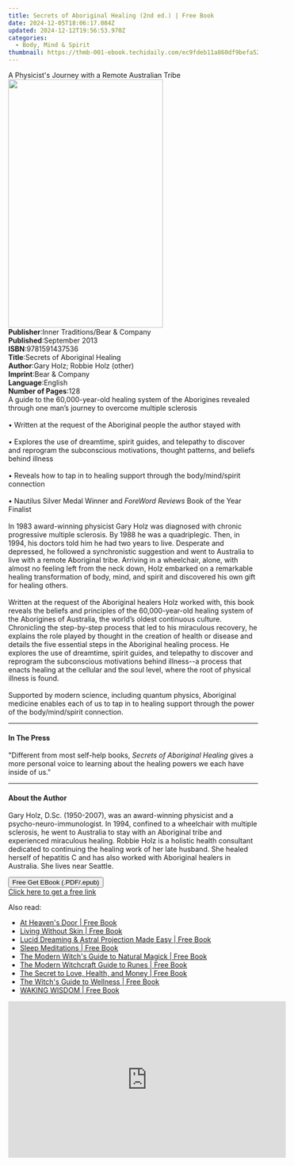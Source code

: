 ```yaml
---
title: Secrets of Aboriginal Healing (2nd ed.) | Free Book
date: 2024-12-05T18:06:17.084Z
updated: 2024-12-12T19:56:53.970Z
categories:
  - Body, Mind & Spirit
thumbnail: https://thmb-001-ebook.techidaily.com/ec9fdeb11a860df9befa520a87751a7dcdd1f7c5d58ae572b08163098795b5ca.jpg
---
```

<main id="book-container">
  <div class="flex flex-col">
    <div class="book-brief flex-1 py-6 px-4 sm:p-6 md:py-10 md:px-8">
      <!-- brief-->
      <div class="book-brief-main">
        A Physicist's Journey with a Remote Australian Tribe
      </div>
    </div>
    <div
      class="book-meta-info flex-1 grid gap-4 col-start-1 col-end-3 row-start-1 sm:mb-6 sm:grid-cols-4 lg:gap-6 lg:col-start-2 lg:row-end-6 lg:row-span-6 lg:mb-0"
    >
      <div
        class="book-meta-info-left place-content-center mt-4 p-4 text-sm leading-6 col-start-2 col-span-2 dark:text-slate-400"
      >
        <img
          class="w-full h-500 object-cover rounded-lg sm:h-255 sm:col-span-2 lg:col-span-full"
          src="https://img-001-ebook.techidaily.com/458816fcf449ac563643b443396eaba1a0f59b229492b1f9bfb42b4c91ac5c9a.jpg"
          alt=""
          width="312"
          height="500"
        />
      </div>
      <div
        class="book-meta-info-right mt-2 col-start-1 row-start-2 col-span-3 self-center"
      >
        <!-- meta data  -->
        <div class="flex flex-col px-4 md:px-8">
          <div class="flex-1">
            <strong>Publisher</strong>:<span class="px-2"
              >Inner Traditions/Bear &amp; Company</span
            >
          </div>
          <div class="flex-1">
            <strong>Published</strong>:<span class="px-2">September 2013</span>
          </div>
          <div class="flex-1">
            <strong>ISBN</strong>:<span class="px-2">9781591437536</span>
          </div>
          <div class="flex-1">
            <strong>Title</strong>:<span class="px-2"
              >Secrets of Aboriginal Healing</span
            >
          </div>
          <div class="flex-1">
            <strong>Author</strong>:<span class="px-2"
              >Gary Holz; Robbie Holz (other)</span
            >
          </div>
          <div class="flex-1">
            <strong>Imprint</strong>:<span class="px-2"
              >Bear &amp; Company</span
            >
          </div>
          <div class="flex-1">
            <strong>Language</strong>:<span class="px-2">English</span>
          </div>
          <div class="flex-1">
            <strong>Number of Pages</strong>:<span class="px-2">128</span>
          </div>
        </div>
      </div>
    </div>
    <div class="book-description flex-1 py-6 px-4 sm:p-6 md:py-10 md:px-8">
      <div class="book-description-main">
        <div accordion-content="" id="description">
          A guide to the 60,000-year-old healing system of the Aborigines
          revealed through one man’s journey to overcome multiple sclerosis
          <br />
          <br />• Written at the request of the Aboriginal people the author
          stayed with <br />
          <br />• Explores the use of dreamtime, spirit guides, and telepathy to
          discover and reprogram the subconscious motivations, thought patterns,
          and beliefs behind illness <br />
          <br />• Reveals how to tap in to healing support through the
          body/mind/spirit connection <br />
          <br />• Nautilus Silver Medal Winner and <i>ForeWord Reviews</i> Book
          of the Year Finalist <br />
          <br />In 1983 award-winning physicist Gary Holz was diagnosed with
          chronic progressive multiple sclerosis. By 1988 he was a quadriplegic.
          Then, in 1994, his doctors told him he had two years to live.
          Desperate and depressed, he followed a synchronistic suggestion and
          went to Australia to live with a remote Aboriginal tribe. Arriving in
          a wheelchair, alone, with almost no feeling left from the neck down,
          Holz embarked on a remarkable healing transformation of body, mind,
          and spirit and discovered his own gift for healing others. <br />
          <br />Written at the request of the Aboriginal healers Holz worked
          with, this book reveals the beliefs and principles of the
          60,000-year-old healing system of the Aborigines of Australia, the
          world’s oldest continuous culture. Chronicling the step-by-step
          process that led to his miraculous recovery, he explains the role
          played by thought in the creation of health or disease and details the
          five essential steps in the Aboriginal healing process. He explores
          the use of dreamtime, spirit guides, and telepathy to discover and
          reprogram the subconscious motivations behind illness--a process that
          enacts healing at the cellular and the soul level, where the root of
          physical illness is found. <br />
          <br />Supported by modern science, including quantum physics,
          Aboriginal medicine enables each of us to tap in to healing support
          through the power of the body/mind/spirit connection.
        </div>
        <div class="accordion-fader"></div>
      </div>
    </div>
    <div class="book-excerpts flex-1 py-6 px-4 sm:p-6 md:py-10 md:px-8">
      <!-- excerpts-->
      <div class="book-excerpts-main">
        <hr />
        <h4 class="placeholder placeholder-heading">
          <span>In The Press</span>
        </h4>
        <p>
          "Different from most self-help books,
          <i>Secrets of Aboriginal Healing</i> gives a more personal voice to
          learning about the healing powers we each have inside of us."
        </p>
      </div>
    </div>
    <div class="book-about-author flex-1 py-6 px-4 sm:p-6 md:py-10 md:px-8">
      <!-- about author-->
      <div class="book-main-author-main">
        <hr />
        <h4 class="placeholder placeholder-heading">
          <span>About the Author</span>
        </h4>
        <p>
          Gary Holz, D.Sc. (1950-2007), was an award-winning physicist and a
          psycho-neuro-immunologist. In 1994, confined to a wheelchair with
          multiple sclerosis, he went to Australia to stay with an Aboriginal
          tribe and experienced miraculous healing. Robbie Holz is a holistic
          health consultant dedicated to continuing the healing work of her late
          husband. She healed herself of hepatitis C and has also worked with
          Aboriginal healers in Australia. She lives near Seattle.
        </p>
      </div>
    </div>
    <div class="book-free-get flex-1 py-6 px-4 sm:p-6 md:py-10 md:px-8">
      <button
        id="btn-free-get"
        class="bg-blue-500 hover:bg-blue-700 text-white font-bold py-2 px-4 rounded"
      >
        Free Get EBook (.PDF/.epub)
      </button>
      <div id="countdown-display" class="px-2 text-lg mt-2"></div>
      <a
        id="free-link"
        class="hidden bg-blue-500 hover:bg-blue-700 text-white font-bold py-2 px-4 rounded"
        href="https://www.ebooks.com/en-us/book/95782403/secrets-of-aboriginal-healing/gary-holz/"
        target="_blank"
        >Click here to get a free link</a
      >
    </div>
    <script>
      let countdownTime = 0;
      let countdownInterval = null;
      document
        .getElementById('btn-free-get')
        .addEventListener('click', startCountdown);
      function startCountdown() {
        countdownTime = new Date().getTime() + 60000 * 3;
        countdownInterval = setInterval(updateCountdown, 1000);
        document.getElementById('btn-free-get').disabled = true;
        document
          .getElementById('btn-free-get')
          .classList.add('bg-gray-500', 'cursor-not-allowed');
      }
      function updateCountdown() {
        let currentTime = new Date().getTime();
        let timeLeft = countdownTime - currentTime;
        let secondsLeft = Math.floor(timeLeft / 1000);
        document.getElementById('countdown-display').innerHTML =
          `Remaining time: ${secondsLeft} seconds.`;
        if (secondsLeft <= 0) {
          clearInterval(countdownInterval);
          document.getElementById('btn-free-get').classList.add('hidden');
          document.getElementById('free-link').classList.remove('hidden');
          document.getElementById('countdown-display').innerHTML = '';
        }
      }
    </script>
  </div>
</main>

<ins class="adsbygoogle"
      style="display:block"
      data-ad-client="ca-pub-7571918770474297"
      data-ad-slot="8358498916"
      data-ad-format="auto"
      data-full-width-responsive="true"></ins>
    

<span class="atpl-alsoreadstyle">Also read:</span>
<div><ul>
<li><a href="https://novels-ebooks.techidaily.com/210325289-9781982150464-at-heavens-door/"><u>At Heaven's Door | Free Book</u></a></li>
<li><a href="https://novels-ebooks.techidaily.com/210324529-9781647467852-living-without-skin/"><u>Living Without Skin | Free Book</u></a></li>
<li><a href="https://novels-ebooks.techidaily.com/210324578-9781801345224-lucid-dreaming-astral-projection-made-easy/"><u>Lucid Dreaming & Astral Projection Made Easy | Free Book</u></a></li>
<li><a href="https://novels-ebooks.techidaily.com/210326076-9781797211350-sleep-meditations/"><u>Sleep Meditations | Free Book</u></a></li>
<li><a href="https://novels-ebooks.techidaily.com/210325000-9781510768109-the-modern-witchs-guide-to-natural-magick/"><u>The Modern Witch's Guide to Natural Magick | Free Book</u></a></li>
<li><a href="https://novels-ebooks.techidaily.com/210324985-9781507217573-the-modern-witchcraft-guide-to-runes/"><u>The Modern Witchcraft Guide to Runes | Free Book</u></a></li>
<li><a href="https://novels-ebooks.techidaily.com/210325355-9781982188610-the-secret-to-love-health-and-money/"><u>The Secret to Love, Health, and Money | Free Book</u></a></li>
<li><a href="https://novels-ebooks.techidaily.com/210324993-9781507217948-the-witchs-guide-to-wellness/"><u>The Witch's Guide to Wellness | Free Book</u></a></li>
<li><a href="https://novels-ebooks.techidaily.com/210324577-9780645173611-waking-wisdom/"><u>WAKING WISDOM | Free Book</u></a></li>
</ul></div>

<!-- affiliate ads begin -->
<iframe width="560" height="315" src="https://www.youtube.com/embed/GBWcw6rXIdg?si=Tlue44bW-bPA4tH9" title="YouTube video player" frameborder="0" allow="accelerometer; autoplay; clipboard-write; encrypted-media; gyroscope; picture-in-picture; web-share" referrerpolicy="strict-origin-when-cross-origin" allowfullscreen></iframe>
<!-- affiliate ads end -->

